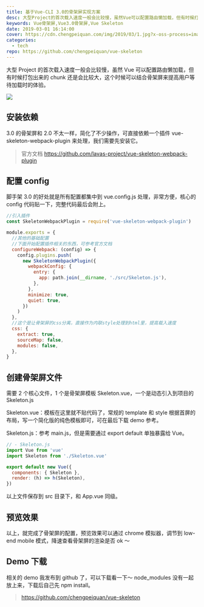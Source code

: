 ```yaml
---
title: 基于Vue-CLI 3.0的骨架屏实现方案
desc: 大型Project的首次载入速度一般会比较慢，虽然Vue可以配置路由懒加载，但有时候打包出来的chunk还是会比较大，这个时候可以结合骨架屏来提高用户等待加载时的体验。
keywords: Vue骨架屏,Vue3.0骨架屏,Vue Skeleton
date: 2019-03-01 16:14:00
cover: https://cdn.chengpeiquan.com/img/2019/03/1.jpg?x-oss-process=image/interlace,1
categories:
  - tech
repo: https://github.com/chengpeiquan/vue-skeleton
---
```


大型 Project 的首次载入速度一般会比较慢，虽然 Vue 可以配置路由懒加载，但有时候打包出来的 chunk 还是会比较大，这个时候可以结合骨架屏来提高用户等待加载时的体验。

![](https://cdn.chengpeiquan.com/img/2019/03/2.jpg?x-oss-process=image/interlace,1)

## 安装依赖

3.0 的骨架屏和 2.0 不太一样，简化了不少操作，可直接依赖一个插件 vue-skeleton-webpack-plugin 来处理，我们需要先安装它。

> 官方文档 https://github.com/lavas-project/vue-skeleton-webpack-plugin

## 配置 config

脚手架 3.0 的好处就是所有配置都集中到 vue.config.js 处理，非常方便，核心的 config 代码贴一下，完整代码最后会附上。

```javascript
//引入插件
const SkeletonWebpackPlugin = require('vue-skeleton-webpack-plugin')

module.exports = {
  //其他的基础配置
  //下面开始配置插件相关的东西，可参考官方文档
  configureWebpack: (config) => {
    config.plugins.push(
      new SkeletonWebpackPlugin({
        webpackConfig: {
          entry: {
            app: path.join(__dirname, './src/Skeleton.js'),
          },
        },
        minimize: true,
        quiet: true,
      })
    )
  },
  //这个是让骨架屏的css分离，直接作为内联style处理到html里，提高载入速度
  css: {
    extract: true,
    sourceMap: false,
    modules: false,
  },
}
```

## 创建骨架屏文件

需要 2 个核心文件，1 个是骨架屏模板 Skeleton.vue，一个是动态引入到项目的 Skeleton.js

Skeleton.vue：模板在这里就不贴代码了，常规的 template 和 style 根据首屏的布局，写一个简化版的纯色模板即可，可在最后下载 demo 参考。

Skeleton.js：参考 main.js，但是需要通过 export default 单独暴露给 Vue。

```javascript
// - Skeleton.js
import Vue from 'vue'
import Skeleton from './Skeleton.vue'

export default new Vue({
  components: { Skeleton },
  render: (h) => h(Skeleton),
})
```

以上文件保存到 src 目录下，和 App.vue 同级。

## 预览效果

以上，就完成了骨架屏的配置，预览效果可以通过 chrome 模拟器，调节到 low-end mobile 模式，降速查看骨架屏的渲染是否 ok ～

## Demo 下载

相关的 demo 我发布到 github 了，可以下载看一下～ node_modules 没有一起放上来，下载后自己先 npm install。

> https://github.com/chengpeiquan/vue-skeleton
